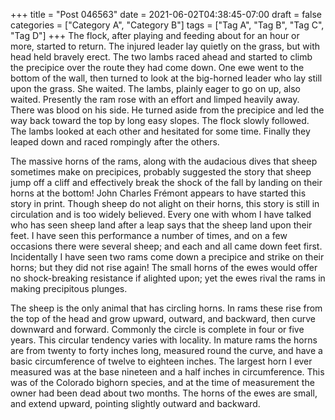 +++
title = "Post 046563"
date = 2021-06-02T04:38:45-07:00
draft = false
categories = ["Category A", "Category B"]
tags = ["Tag A", "Tag B", "Tag C", "Tag D"]
+++
The flock, after playing and feeding about for an hour or more, started to return. The injured leader lay quietly on the grass, but with head held bravely erect. The two lambs raced ahead and started to climb the precipice over the route they had come down. One ewe went to the bottom of the wall, then turned to look at the big-horned leader who lay still upon the grass. She waited. The lambs, plainly eager to go on up, also waited. Presently the ram rose with an effort and limped heavily away. There was blood on his side. He turned aside from the precipice and led the way back toward the top by long easy slopes. The flock slowly followed. The lambs looked at each other and hesitated for some time. Finally they leaped down and raced rompingly after the others.

The massive horns of the rams, along with the audacious dives that sheep sometimes make on precipices, probably suggested the story that sheep jump off a cliff and effectively break the shock of the fall by landing on their horns at the bottom! John Charles Frémont appears to have started this story in print. Though sheep do not alight on their horns, this story is still in circulation and is too widely believed. Every one with whom I have talked who has seen sheep land after a leap says that the sheep land upon their feet. I have seen this performance a number of times, and on a few occasions there were several sheep; and each and all came down feet first. Incidentally I have seen two rams come down a precipice and strike on their horns; but they did not rise again! The small horns of the ewes would offer no shock-breaking resistance if alighted upon; yet the ewes rival the rams in making precipitous plunges.

The sheep is the only animal that has circling horns. In rams these rise from the top of the head and grow upward, outward, and backward, then curve downward and forward. Commonly the circle is complete in four or five years. This circular tendency varies with locality. In mature rams the horns are from twenty to forty inches long, measured round the curve, and have a basic circumference of twelve to eighteen inches. The largest horn I ever measured was at the base nineteen and a half inches in circumference. This was of the Colorado bighorn species, and at the time of measurement the owner had been dead about two months. The horns of the ewes are small, and extend upward, pointing slightly outward and backward.
